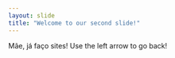 ```yaml
---
layout: slide
title: "Welcome to our second slide!"
---
```

Mãe, já faço sites!
Use the left arrow to go back!
